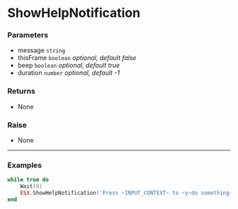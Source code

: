 # ShowHelpNotification

### Parameters

- message `string`
- thisFrame `boolean` *optional, default false*
- beep `boolean` *optional, default true*
- duration `number` *optional, default -1*

### Returns

- None

### Raise

- None

---

### Examples

```lua
while true do
    Wait(0)
    ESX.ShowHelpNotification('Press ~INPUT_CONTEXT~ to ~y~do something~s~!')
end
```
